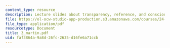 ```yaml
---
content_type: resource
description: Lecture slides about transparency, reference, and consciousness.
file: https://ol-ocw-studio-app-production.s3.amazonaws.com/courses/24-500-topics-in-philosophy-of-mind-perceptual-experience-spring-2007/faf3864a9a8d26fc2635d16fe6a71ccb_3_martin.pdf
file_type: application/pdf
resourcetype: Document
title: 3_martin.pdf
uid: faf3864a-9a8d-26fc-2635-d16fe6a71ccb
---
```

